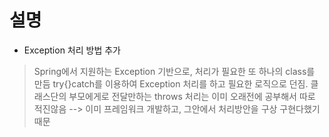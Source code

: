 # 설명 

- Exception 처리 방법 추가
> Spring에서 지원하는 Exception 기반으로, 처리가 필요한 또 하나의 class를 만듬
> try{}catch를 이용하여 Exception 처리를 하고 필요한 로직으로 던짐.
> 클래스단의 부모에게로 전달만하는 throws 처리는 이미 오래전에 공부해서 따로 적진않음 --> 이미 프레임워크 개발하고, 그안에서 처리방안을 구상 구현다했기때문
